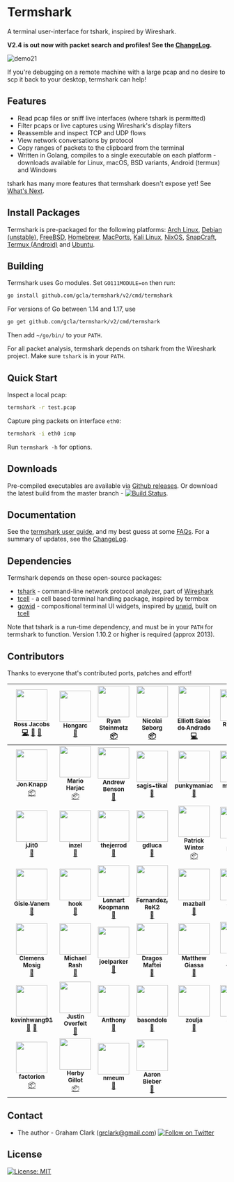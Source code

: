 [twitter-follow-url]: https://twitter.com/intent/follow?screen_name=termshark
[twitter-follow-img]: https://img.shields.io/twitter/follow/termshark.svg?style=social&label=Follow

# Termshark
A terminal user-interface for tshark, inspired by Wireshark.

**V2.4 is out now with packet search and profiles! See the [ChangeLog](CHANGELOG.md#changelog).**

![demo21](/../gh-pages/images/demo21.png?raw=true)

If you're debugging on a remote machine with a large pcap and no desire to scp it back to your desktop, termshark can help!

## Features

- Read pcap files or sniff live interfaces (where tshark is permitted)
- Filter pcaps or live captures using Wireshark's display filters
- Reassemble and inspect TCP and UDP flows
- View network conversations by protocol
- Copy ranges of packets to the clipboard from the terminal
- Written in Golang, compiles to a single executable on each platform - downloads available for Linux, macOS, BSD variants, Android (termux) and Windows

tshark has many more features that termshark doesn't expose yet! See [What's Next](docs/FAQ.md#whats-next).

## Install Packages

Termshark is pre-packaged for the following platforms: [Arch Linux](docs/Packages.md#arch-linux), [Debian (unstable)](docs/Packages.md#debian), [FreeBSD](docs/Packages.md#freebsd), [Homebrew](docs/Packages.md#homebrew), [MacPorts](docs/Packages.md#macports), [Kali Linux](docs/Packages.md#kali-linux), [NixOS](docs/Packages.md#nixos), [SnapCraft](docs/Packages.md#snapcraft), [Termux (Android)](docs/Packages.md#termux-android) and [Ubuntu](docs/Packages.md#ubuntu).

## Building

Termshark uses Go modules. Set `GO111MODULE=on` then run:

```bash
go install github.com/gcla/termshark/v2/cmd/termshark
```

For versions of Go between 1.14 and 1.17, use

```bash
go get github.com/gcla/termshark/v2/cmd/termshark
```

Then add ```~/go/bin/``` to your ```PATH```.

For all packet analysis, termshark depends on tshark from the Wireshark project. Make sure ```tshark``` is in your ```PATH```.

## Quick Start

Inspect a local pcap:

```bash
termshark -r test.pcap
```

Capture ping packets on interface ```eth0```:

```bash
termshark -i eth0 icmp
```

Run ```termshark -h``` for options.

## Downloads

Pre-compiled executables are available via [Github releases](https://github.com/gcla/termshark/releases). Or download the latest build from the master branch - [![Build Status](https://travis-ci.com/gcla/termshark.svg?branch=master)](https://travis-ci.com/gcla/termshark).

## Documentation

See the [termshark user guide](docs/UserGuide.md), and my best guess at some [FAQs](docs/FAQ.md). For a summary of updates, see the [ChangeLog](CHANGELOG.md#changelog).

## Dependencies

Termshark depends on these open-source packages:

- [tshark](https://www.wireshark.org/docs/man-pages/tshark.html) - command-line network protocol analyzer, part of [Wireshark](https://wireshark.org)
- [tcell](https://github.com/gdamore/tcell) - a cell based terminal handling package, inspired by termbox
- [gowid](https://github.com/gcla/gowid) - compositional terminal UI widgets, inspired by [urwid](http://urwid.org), built on [tcell](https://github.com/gdamore/tcell)

Note that tshark is a run-time dependency, and must be in your ```PATH``` for termshark to function.  Version 1.10.2 or higher is required (approx 2013).

## Contributors

Thanks to everyone that's contributed ports, patches and effort!

<!-- ALL-CONTRIBUTORS-LIST:START - Do not remove or modify this section -->
<!-- prettier-ignore -->
| [<img src="https://avatars0.githubusercontent.com/u/10995145?v=4" width="72px;"/><br /><sub><b>Ross Jacobs</b></sub>](https://swit.sh)<br />[💻](https://github.com/gcla/termshark/commits?author=pocc "Code") [🐛](https://github.com/gcla/termshark/issues?q=author%3Apocc "Bug reports") [📓](#userTesting-pocc "User Testing") | [<img src="https://avatars1.githubusercontent.com/u/19208123?v=4" width="72px;"/><br /><sub><b>Hongarc</b></sub>](https://github.com/Hongarc)<br />[📖](https://github.com/gcla/termshark/commits?author=Hongarc "Documentation") | [<img src="https://avatars0.githubusercontent.com/u/1676702?v=4" width="72px;"/><br /><sub><b>Ryan Steinmetz</b></sub>](https://github.com/zi0r)<br />[📦](#platform-zi0r "Packaging/porting to new platform") | [<img src="https://avatars2.githubusercontent.com/u/8722223?v=4" width="72px;"/><br /><sub><b>Nicolai Søborg</b></sub>](https://søb.org/)<br />[📦](#platform-NicolaiSoeborg "Packaging/porting to new platform") | [<img src="https://avatars2.githubusercontent.com/u/302469?v=4" width="72px;"/><br /><sub><b>Elliott Sales de Andrade</b></sub>](https://qulogic.gitlab.io/)<br />[💻](https://github.com/gcla/termshark/commits?author=QuLogic "Code") | [<img src="https://avatars2.githubusercontent.com/u/2960312?v=4" width="72px;"/><br /><sub><b>Romanos</b></sub>](http://rski.github.io)<br />[💻](https://github.com/gcla/termshark/commits?author=rski "Code") | [<img src="https://avatars0.githubusercontent.com/u/22612345?v=4" width="72px;"/><br /><sub><b>Denys</b></sub>](https://github.com/denyspozniak)<br />[🐛](https://github.com/gcla/termshark/issues?q=author%3Adenyspozniak "Bug reports") | [<img src="https://avatars1.githubusercontent.com/u/7629150?v=4" width="72px;"/><br /><sub><b>jerry73204</b></sub>](https://github.com/jerry73204)<br />[📦](#platform-jerry73204 "Packaging/porting to new platform") |
| :---: | :---: | :---: | :---: | :---: | :---: | :---: | :---: |
| [<img src="https://avatars1.githubusercontent.com/u/578515?v=4" width="72px;"/><br /><sub><b>Jon Knapp</b></sub>](http://thann.github.com)<br />[📦](#platform-Thann "Packaging/porting to new platform") | [<img src="https://avatars2.githubusercontent.com/u/2997453?v=4" width="72px;"/><br /><sub><b>Mario Harjac</b></sub>](https://github.com/mharjac)<br />[📦](#platform-mharjac "Packaging/porting to new platform") | [<img src="https://avatars1.githubusercontent.com/u/227317?v=4" width="72px;"/><br /><sub><b>Andrew Benson</b></sub>](https://github.com/abenson)<br />[🐛](https://github.com/gcla/termshark/issues?q=author%3Aabenson "Bug reports") | [<img src="https://avatars2.githubusercontent.com/u/46102019?v=4" width="72px;"/><br /><sub><b>sagis-tikal</b></sub>](https://github.com/sagis-tikal)<br />[🐛](https://github.com/gcla/termshark/issues?q=author%3Asagis-tikal "Bug reports") | [<img src="https://avatars2.githubusercontent.com/u/9916797?v=4" width="72px;"/><br /><sub><b>punkymaniac</b></sub>](https://github.com/punkymaniac)<br />[🐛](https://github.com/gcla/termshark/issues?q=author%3Apunkymaniac "Bug reports") | [<img src="https://avatars3.githubusercontent.com/u/9482568?v=4" width="72px;"/><br /><sub><b>msenturk</b></sub>](https://github.com/msenturk)<br />[🐛](https://github.com/gcla/termshark/issues?q=author%3Amsenturk "Bug reports") | [<img src="https://avatars3.githubusercontent.com/u/50872?v=4" width="72px;"/><br /><sub><b>Sandor Szücs</b></sub>](https://github.com/szuecs)<br />[🐛](https://github.com/gcla/termshark/issues?q=author%3Aszuecs "Bug reports") | [<img src="https://avatars1.githubusercontent.com/u/9713907?v=4" width="72px;"/><br /><sub><b>Dawid Dziurla</b></sub>](https://github.com/dawidd6)<br />[🐛](https://github.com/gcla/termshark/issues?q=author%3Adawidd6 "Bug reports") [📦](#platform-dawidd6 "Packaging/porting to new platform") |
| [<img src="https://avatars1.githubusercontent.com/u/23521148?v=4" width="72px;"/><br /><sub><b>jJit0</b></sub>](https://github.com/jJit0)<br />[🐛](https://github.com/gcla/termshark/issues?q=author%3AjJit0 "Bug reports") | [<img src="https://avatars3.githubusercontent.com/u/20195547?v=4" width="72px;"/><br /><sub><b>inzel</b></sub>](http://colinrogers001.com)<br />[🐛](https://github.com/gcla/termshark/issues?q=author%3Ainzel "Bug reports") | [<img src="https://avatars1.githubusercontent.com/u/25254103?v=4" width="72px;"/><br /><sub><b>thejerrod</b></sub>](https://github.com/thejerrod)<br />[🤔](#ideas-thejerrod "Ideas, Planning, & Feedback") | [<img src="https://avatars3.githubusercontent.com/u/12004506?v=4" width="72px;"/><br /><sub><b>gdluca</b></sub>](https://github.com/gdluca)<br />[🐛](https://github.com/gcla/termshark/issues?q=author%3Agdluca "Bug reports") | [<img src="https://avatars2.githubusercontent.com/u/6016963?v=4" width="72px;"/><br /><sub><b>Patrick Winter</b></sub>](https://github.com/winpat)<br />[📦](#platform-winpat "Packaging/porting to new platform") | [<img src="https://avatars0.githubusercontent.com/u/795303?v=4" width="72px;"/><br /><sub><b>Robert Larsen</b></sub>](https://github.com/RobertLarsen)<br />[🤔](#ideas-RobertLarsen "Ideas, Planning, & Feedback") [📓](#userTesting-RobertLarsen "User Testing") | [<img src="https://avatars0.githubusercontent.com/u/6178510?v=4" width="72px;"/><br /><sub><b>MinJae Kwon</b></sub>](https://mingrammer.com)<br />[🐛](https://github.com/gcla/termshark/issues?q=author%3Amingrammer "Bug reports") | [<img src="https://avatars2.githubusercontent.com/u/4526565?v=4" width="72px;"/><br /><sub><b>the-c0d3r</b></sub>](https://github.com/the-c0d3r)<br />[🤔](#ideas-the-c0d3r "Ideas, Planning, & Feedback") |
| [<img src="https://avatars0.githubusercontent.com/u/945271?v=4" width="72px;"/><br /><sub><b>Gisle Vanem</b></sub>](https://github.com/gvanem)<br />[🐛](https://github.com/gcla/termshark/issues?q=author%3Agvanem "Bug reports") | [<img src="https://avatars1.githubusercontent.com/u/31825993?v=4" width="72px;"/><br /><sub><b>hook</b></sub>](https://github.com/hook-s3c)<br />[🐛](https://github.com/gcla/termshark/issues?q=author%3Ahook-s3c "Bug reports") | [<img src="https://avatars0.githubusercontent.com/u/35022?v=4" width="72px;"/><br /><sub><b>Lennart Koopmann</b></sub>](https://twitter.com/_lennart)<br />[🤔](#ideas-lennartkoopmann "Ideas, Planning, & Feedback") | [<img src="https://avatars1.githubusercontent.com/u/5316229?v=4" width="72px;"/><br /><sub><b>Fernandez, ReK2</b></sub>](https://keybase.io/cfernandez)<br />[🐛](https://github.com/gcla/termshark/issues?q=author%3AReK2Fernandez "Bug reports") | [<img src="https://avatars2.githubusercontent.com/u/22456251?v=4" width="72px;"/><br /><sub><b>mazball</b></sub>](https://github.com/mazball)<br />[🤔](#ideas-mazball "Ideas, Planning, & Feedback") | [<img src="https://avatars1.githubusercontent.com/u/5494665?v=4" width="72px;"/><br /><sub><b>wfailla</b></sub>](https://github.com/wfailla)<br />[🤔](#ideas-wfailla "Ideas, Planning, & Feedback") | [<img src="https://avatars3.githubusercontent.com/u/1034762?v=4" width="72px;"/><br /><sub><b>荣怡</b></sub>](https://github.com/rongyi)<br />[🤔](#ideas-rongyi "Ideas, Planning, & Feedback") | [<img src="https://avatars1.githubusercontent.com/u/55452713?v=4" width="72px;"/><br /><sub><b>thebyrdman-git</b></sub>](https://github.com/thebyrdman-git)<br />[🐛](https://github.com/gcla/termshark/issues?q=author%3Athebyrdman-git "Bug reports") |
| [<img src="https://avatars2.githubusercontent.com/u/32590522?v=4" width="72px;"/><br /><sub><b>Clemens Mosig</b></sub>](http://www.mi.fu-berlin.de/en/inf/groups/ilab/members/mosig.html)<br />[🐛](https://github.com/gcla/termshark/issues?q=author%3Acmosig "Bug reports") | [<img src="https://avatars3.githubusercontent.com/u/380228?v=4" width="72px;"/><br /><sub><b>Michael Rash</b></sub>](http://www.cipherdyne.org/)<br />[📓](#userTesting-mrash "User Testing") | [<img src="https://avatars3.githubusercontent.com/u/136451?v=4" width="72px;"/><br /><sub><b>joelparker</b></sub>](https://github.com/joelparker)<br />[📓](#userTesting-joelparker "User Testing") | [<img src="https://avatars1.githubusercontent.com/u/15351028?v=4" width="72px;"/><br /><sub><b>Dragos Maftei</b></sub>](https://github.com/dragosmaftei)<br />[🤔](#ideas-dragosmaftei "Ideas, Planning, & Feedback") | [<img src="https://avatars1.githubusercontent.com/u/8325672?v=4" width="72px;"/><br /><sub><b>Matthew Giassa</b></sub>](http://www.giassa.net)<br />[🤔](#ideas-IAXES "Ideas, Planning, & Feedback") | [<img src="https://avatars0.githubusercontent.com/u/1402071?v=4" width="72px;"/><br /><sub><b>Sean Abbott</b></sub>](https://github.com/sean-abbott)<br />[📦](#platform-sean-abbott "Packaging/porting to new platform") | [<img src="https://avatars1.githubusercontent.com/u/36017?v=4" width="72px;"/><br /><sub><b>Vincent Wang</b></sub>](http://www.linsong.org)<br />[🤔](#ideas-linsong "Ideas, Planning, & Feedback") | [<img src="https://avatars3.githubusercontent.com/u/12042284?v=4" width="72px;"/><br /><sub><b>piping</b></sub>](https://github.com/Piping)<br />[🤔](#ideas-Piping "Ideas, Planning, & Feedback") |
| [<img src="https://avatars0.githubusercontent.com/u/17562139?v=4" width="72px;"/><br /><sub><b>kevinhwang91</b></sub>](https://github.com/kevinhwang91)<br />[🤔](#ideas-kevinhwang91 "Ideas, Planning, & Feedback") [🐛](https://github.com/gcla/termshark/issues?q=author%3Akevinhwang91 "Bug reports") | [<img src="https://avatars0.githubusercontent.com/u/936126?v=4" width="72px;"/><br /><sub><b>Justin Overfelt</b></sub>](https://jbo.io)<br />[🤔](#ideas-jboverfelt "Ideas, Planning, & Feedback") | [<img src="https://avatars3.githubusercontent.com/u/1447613?v=4" width="72px;"/><br /><sub><b>Anthony</b></sub>](https://github.com/loudsong)<br />[🤔](#ideas-loudsong "Ideas, Planning, & Feedback") | [<img src="https://avatars2.githubusercontent.com/u/50369643?v=4" width="72px;"/><br /><sub><b>basondole</b></sub>](https://github.com/basondole)<br />[🐛](https://github.com/gcla/termshark/issues?q=author%3Abasondole "Bug reports") | [<img src="https://avatars1.githubusercontent.com/u/10187203?v=4" width="72px;"/><br /><sub><b>zoulja</b></sub>](https://github.com/zoulja)<br />[🐛](https://github.com/gcla/termshark/issues?q=author%3Azoulja "Bug reports") | [<img src="https://avatars.githubusercontent.com/u/7213207?v=4" width="72px;"/><br /><sub><b>freddii</b></sub>](https://github.com/freddii)<br />[🐛](https://github.com/gcla/termshark/issues?q=author%3Afreddii "Bug reports") | [<img src="https://avatars.githubusercontent.com/u/1622278?v=4" width="72px;"/><br /><sub><b>Thord Setsaas</b></sub>](https://github.com/thordy)<br />[📖](https://github.com/gcla/termshark/commits?author=thordy "Documentation") | [<img src="https://avatars.githubusercontent.com/u/47436522?v=4" width="72px;"/><br /><sub><b>deliciouslytyped</b></sub>](https://github.com/deliciouslytyped)<br />[🐛](https://github.com/gcla/termshark/issues?q=author%3Adeliciouslytyped "Bug reports") |
| [<img src="https://avatars.githubusercontent.com/u/40322086?v=4" width="72px;"/><br /><sub><b>factorion</b></sub>](https://github.com/factorion)<br />[📦](#platform-factorion "Packaging/porting to new platform") | [<img src="https://avatars.githubusercontent.com/u/618376?v=4" width="72px;"/><br /><sub><b>Herby Gillot</b></sub>](https://github.com/herbygillot)<br />[📦](#platform-herbygillot "Packaging/porting to new platform") | [<img src="https://avatars.githubusercontent.com/u/2326560?v=4" width="72px;"/><br /><sub><b>nmeum</b></sub>](https://github.com/nmeum)<br />[🤔](#ideas-nmeum "Ideas, Planning, & Feedback") | [<img src="https://avatars.githubusercontent.com/u/68368?v=4" width="72px;"/><br /><sub><b>Aaron Bieber</b></sub>](https://deftly.net)<br />[🤔](#ideas-qbit "Ideas, Planning, & Feedback") |
<!-- ALL-CONTRIBUTORS-LIST:END -->

## Contact

- The author - Graham Clark (grclark@gmail.com) [![Follow on Twitter][twitter-follow-img]][twitter-follow-url]

## License

[![License: MIT](https://img.shields.io/github/license/gcla/termshark.svg?color=yellow)](LICENSE)
